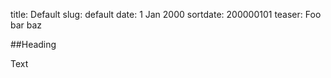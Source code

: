 title: Default
slug: default
date: 1 Jan 2000
sortdate: 200000101
teaser: Foo bar baz

##Heading

Text
